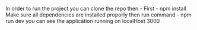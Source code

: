 In order to run the project you can clone the repo then - 
First - npm install
Make sure all dependencies are installed proporly
then run command - npm run dev
you can see the application running on localHost 3000
